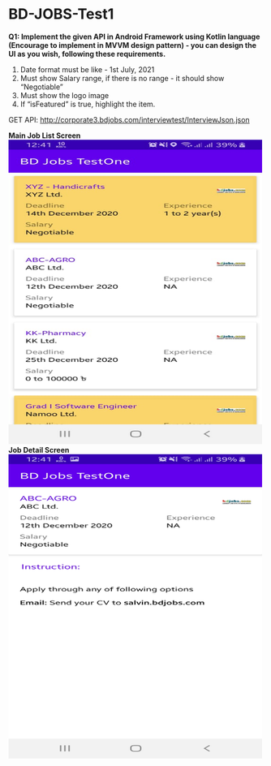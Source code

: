 # BD-JOBS-Test1

<b>Q1: Implement the given API in Android Framework using Kotlin language (Encourage to implement in MVVM design pattern) - you can design the UI as you wish, following these requirements.</b>
 
1. 	Date format must be like - 1st July, 2021
2. 	Must show Salary range, if there is no range - it should show “Negotiable”
3. 	Must show the logo image
4. 	If “isFeatured” is true, highlight the item.
 
GET API: http://corporate3.bdjobs.com/interviewtest/InterviewJson.json

<b> Main Job List Screen </b><br>
<img src="scn_shot/01.jpeg" alt="Job Lit Screen" width="500" height="600">
<br>
<b> Job Detail Screen </b><br>
<img src="scn_shot/02.jpeg" alt="Job Detail Screen" width="500" height="600">
